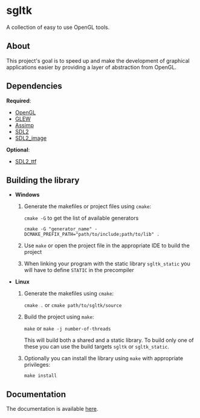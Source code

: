 # sgltk
A collection of easy to use OpenGL tools.

## About
This project's goal is to speed up and make the development of graphical
applications easier by providing a layer of abstraction from OpenGL.

## Dependencies

**Required**:

* [OpenGL](http://www.opengl.org)
* [GLEW](http://glew.sourceforge.net)
* [Assimp](http://www.assimp.org/main_downloads.html)
* [SDL2](http://www.libsdl.org/download-2.0.php)
* [SDL2_image](http://www.libsdl.org/projects/SDL_image/)

**Optional**:

* [SDL2_ttf](http://www.libsdl.org/projects/SDL_ttf/)

## Building the library
* **Windows**
    1. Generate the makefiles or project files using `cmake`:

        `cmake -G` to get the list of available generators

        `cmake -G "generator_name" -DCMAKE_PREFIX_PATH="path/to/include;path/to/lib" .`

    2. Use `make` or open the project file in the appropriate IDE to build the project
    3. When linking your program with the static library `sgltk_static` you will have to define `STATIC` in the precompiler

* **Linux**
    1. Generate the makefiles using `cmake`:

        `cmake .` or `cmake path/to/sgltk/source`

    2. Build the project using `make`:

        `make` or `make -j number-of-threads`

        This will build both a shared and a static library. To build only one of these you can use the build targets `sgltk` or `sgltk_static`.

    3. Optionally you can install the library using `make` with appropriate privileges:

        `make install`

## Documentation
The documentation is available [here](http://pyth.github.io/sgltk/doc/html/annotated.html).
